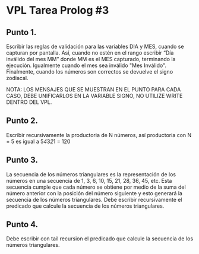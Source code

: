 # VPL Tarea Prolog #3

## Punto 1.
Escribir las reglas de validación para las variables DIA y MES, cuando se capturan por pantalla. Así, cuando no estén en el rango escribir “Día inválido del mes MM”  donde MM es  el MES capturado, terminando la ejecución. Igualmente cuando el mes sea inválido "Mes Inválido". Finalmente, cuando los números son correctos se devuelve el signo zodiacal.

NOTA: LOS MENSAJES QUE SE MUESTRAN EN EL PUNTO PARA CADA CASO, DEBE UNIFICARLOS EN LA VARIABLE SIGNO, NO UTILIZE WRITE DENTRO DEL VPL.

## Punto 2.

Escribir recursivamente la productoria de N números, así productoria con N = 5  es igual a 5*4*3*2*1 = 120

## Punto 3.
La secuencia de los números triangulares es la representación de los números en una secuencia de 1, 3, 6, 10, 15, 21, 28, 36, 45, etc. Esta secuencia cumple que cada número se obtiene por medio de la suma del número anterior con la posición del número siguiente y esto generará la secuencia de los números triangulares.
Debe escribir recursivamente el predicado que calcule la secuencia de los números triangulares.

## Punto 4.
Debe escribir con tail recursion el predicado que calcule la secuencia de los números triangulares.